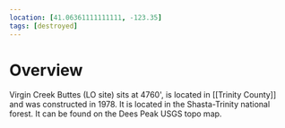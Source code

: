```yaml
---
location: [41.06361111111111, -123.35]
tags: [destroyed]
---
```


# Overview

Virgin Creek Buttes (LO site) sits at 4760', is located in [[Trinity County]] and was constructed in 1978. It is located in the Shasta-Trinity national forest. It can be found on the Dees Peak USGS topo map.

